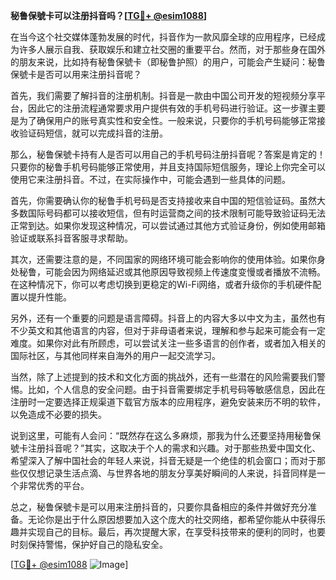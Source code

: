 **秘鲁保號卡可以注册抖音吗？[[TG💪+ @esim1088](https://t.me/s/esim1088)]**

在当今这个社交媒体蓬勃发展的时代，抖音作为一款风靡全球的应用程序，已经成为许多人展示自我、获取娱乐和建立社交圈的重要平台。然而，对于那些身在国外的朋友来说，比如持有秘鲁保號卡（即秘鲁护照）的用户，可能会产生疑问：秘鲁保號卡是否可以用来注册抖音呢？

首先，我们需要了解抖音的注册机制。抖音是一款由中国公司开发的短视频分享平台，因此它的注册流程通常要求用户提供有效的手机号码进行验证。这一步骤主要是为了确保用户的账号真实性和安全性。一般来说，只要你的手机号码能够正常接收验证码短信，就可以完成抖音的注册。

那么，秘鲁保號卡持有人是否可以用自己的手机号码注册抖音呢？答案是肯定的！只要你的秘鲁手机号码能够正常使用，并且支持国际短信服务，理论上你完全可以使用它来注册抖音。不过，在实际操作中，可能会遇到一些具体的问题。

首先，你需要确认你的秘鲁手机号码是否支持接收来自中国的短信验证码。虽然大多数国际号码都可以接收短信，但有时运营商之间的技术限制可能导致验证码无法正常到达。如果你发现这种情况，可以尝试通过其他方式验证身份，例如使用邮箱验证或联系抖音客服寻求帮助。

其次，还需要注意的是，不同国家的网络环境可能会影响你的使用体验。如果你身处秘鲁，可能会因为网络延迟或其他原因导致视频上传速度变慢或者播放不流畅。在这种情况下，你可以考虑切换到更稳定的Wi-Fi网络，或者升级你的手机硬件配置以提升性能。

另外，还有一个重要的问题是语言障碍。抖音上的内容大多以中文为主，虽然也有不少英文和其他语言的内容，但对于非母语者来说，理解和参与起来可能会有一定难度。如果你对此有所顾虑，可以尝试关注一些多语言的创作者，或者加入相关的国际社区，与其他同样来自海外的用户一起交流学习。

当然，除了上述提到的技术和文化方面的挑战外，还有一些潜在的风险需要我们警惕。比如，个人信息的安全问题。由于抖音需要绑定手机号码等敏感信息，因此在注册时一定要选择正规渠道下载官方版本的应用程序，避免安装来历不明的软件，以免造成不必要的损失。

说到这里，可能有人会问：“既然存在这么多麻烦，那我为什么还要坚持用秘鲁保號卡注册抖音呢？”其实，这取决于个人的需求和兴趣。对于那些热爱中国文化、希望深入了解中国社会的年轻人来说，抖音无疑是一个绝佳的机会窗口；而对于那些仅仅想记录生活点滴、与世界各地的朋友分享美好瞬间的人来说，抖音同样是一个非常优秀的平台。

总之，秘鲁保號卡是可以用来注册抖音的，只要你具备相应的条件并做好充分准备。无论你是出于什么原因想要加入这个庞大的社交网络，都希望你能从中获得乐趣并实现自己的目标。最后，再次提醒大家，在享受科技带来的便利的同时，也要时刻保持警惕，保护好自己的隐私安全。

[[TG💪+ @esim1088](https://t.me/s/esim1088) ![Image](https://i.postimg.cc/4NQfJmqS/Snipaste-2025-05-13-00-14-12.png)]
